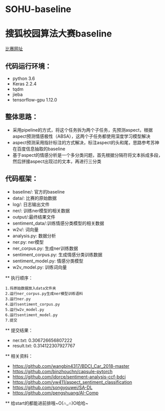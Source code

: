 # SOHU-baseline
# 搜狐校园算法大赛baseline
  [比赛网址](https://biendata.com/competition/sohu2019/)

## 代码运行环境：
   * python 3.6
   * Keras 2.2.4
   * tqdm
   * jieba
   * tensorflow-gpu 1.12.0

## 整体思路：
* 采用pipeline的方式，将这个任务拆为两个子任务，先预测aspect，根据aspect预测情感极性（ABSA），这两个子任务都使用深度学习模型解决
* aspect预测采用指针标注的方式解决，标注aspect的头和尾，思路参考苏神在百度信息抽取的baseline
* 基于aspect的情感分析是一个多分类问题，首先根据分隔符将文本拆成多段，然后拼接aspect出现过的文本，再进行三分类

## 代码框架：
* baseline/: 官方的baseline
* data/: 比赛的原始数据
* log/: 日志输出文件
* ner/: 训练ner模型的相关数据
* output/:最终结果文件
* sentiment_data/:训练情感分类模型的相关数据
* w2v/: 词向量
* analysis.py: 数据分析
* ner.py: ner模型
* ner_corpus.py: 生成ner训练数据
* sentiment_corpus.py: 生成情感分类训练数据
* sentiment_model.py: 情感分类模型
* w2v_model.py: 训练词向量

** 执行顺序：
```
1.将原始数据放入data文件夹
2.运行ner_corpus.py生成ner模型训练语料
3.运行ner.py
4.运行sentiment_corpus.py
5.运行w2v_model.py
6.运行sentiment_model.py
7.提交
```

** 提交结果：
* ner.txt: 0.306726656807222
* result.txt: 0.314122307927767

** 相关资料：
* https://github.com/wangbin4317/BDCI_Car_2018-master 
* https://github.com/binzhouchn/capsule-pytorch                
* https://github.com/idorce/sentiment-analysis-ccf-bdci        
* https://github.com/yw411/aspect_sentiment_classification        
* https://github.com/songyouwei/SA-DL                                     
* https://github.com/pengshuang/AI-Comp

** 给start的都能进前排哦~O(∩_∩)O哈哈~






